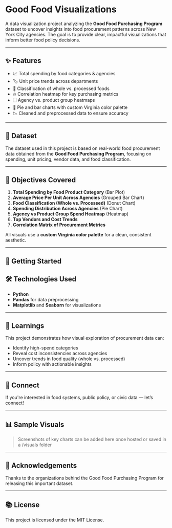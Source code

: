 # Good Food Visualizations

A data visualization project analyzing the **Good Food Purchasing Program** dataset to uncover insights into food procurement patterns across New York City agencies. The goal is to provide clear, impactful visualizations that inform better food policy decisions.

---

## ✨ Features
- 📈 Total spending by food categories & agencies  
- 🏷️ Unit price trends across departments  
- 🍎 Classification of whole vs. processed foods  
- 🔥 Correlation heatmap for key purchasing metrics  
- 🗌️ Agency vs. product group heatmaps  
- 🥧 Pie and bar charts with custom Virginia color palette  
- 📉 Cleaned and preprocessed data to ensure accuracy

---

## 📄 Dataset
The dataset used in this project is based on real-world food procurement data obtained from the **Good Food Purchasing Program**, focusing on spending, unit pricing, vendor data, and food classification.

---

## 📅 Objectives Covered
1. **Total Spending by Food Product Category** (Bar Plot)
2. **Average Price Per Unit Across Agencies** (Grouped Bar Chart)
3. **Food Classification (Whole vs. Processed)** (Donut Chart)
4. **Spending Distribution Across Agencies** (Pie Chart)
5. **Agency vs Product Group Spend Heatmap** (Heatmap)
6. **Top Vendors and Cost Trends**
7. **Correlation Matrix of Procurement Metrics**

All visuals use a **custom Virginia color palette** for a clean, consistent aesthetic.

---

## 🚀 Getting Started



## 🛠️ Technologies Used
- **Python**
- **Pandas** for data preprocessing
- **Matplotlib** and **Seaborn** for visualizations

---

## 📖 Learnings
This project demonstrates how visual exploration of procurement data can:
- Identify high-spend categories
- Reveal cost inconsistencies across agencies
- Uncover trends in food quality (whole vs. processed)
- Inform policy with actionable insights

---

## 🔗 Connect
If you're interested in food systems, public policy, or civic data — let’s connect!

---

## 📊 Sample Visuals
> Screenshots of key charts can be added here once hosted or saved in a /visuals folder

---

## 💪 Acknowledgements
Thanks to the organizations behind the Good Food Purchasing Program for releasing this important dataset.

---

## 📚 License
This project is licensed under the MIT License.

